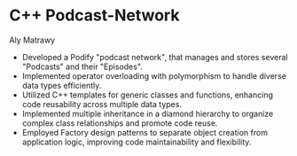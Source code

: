 # C++ Podcast-Network

Aly Matrawy


-  Developed a Podify "podcast network", that manages and stores several "Podcasts" and their "Episodes".
-  Implemented operator overloading with polymorphism to handle diverse data types efficiently.
-  Utilized C++ templates for generic classes and functions, enhancing code reusability across multiple data types.
-  Implemented multiple inheritance in a diamond hierarchy to organize complex class relationships and promote code reuse.
-  Employed Factory design patterns to separate object creation from application logic, improving code maintainability and flexibility.
